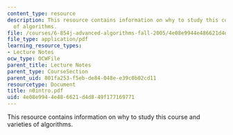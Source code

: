 ```yaml
---
content_type: resource
description: This resource contains information on why to study this course and varieties
  of algorithms.
file: /courses/6-854j-advanced-algorithms-fall-2005/4e08e9944e486621d4d849f177169771_n0intro.pdf
file_type: application/pdf
learning_resource_types:
- Lecture Notes
ocw_type: OCWFile
parent_title: Lecture Notes
parent_type: CourseSection
parent_uid: 801fa253-f5eb-de84-048e-e39c0b02cd11
resourcetype: Document
title: n0intro.pdf
uid: 4e08e994-4e48-6621-d4d8-49f177169771
---
```

This resource contains information on why to study this course and varieties of algorithms.

